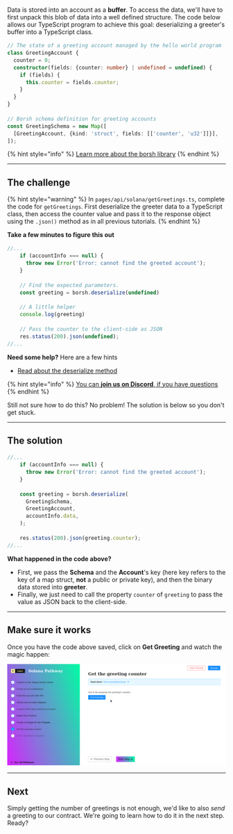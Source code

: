# 

Data is stored into an account as a **buffer**. To access the data, we'll have to first unpack this blob of data into a well defined structure. The code below allows our TypeScript program to achieve this goal: deserializing a greeter's buffer into a TypeScript class. 

```typescript
// The state of a greeting account managed by the hello world program
class GreetingAccount {
  counter = 0;
  constructor(fields: {counter: number} | undefined = undefined) {
    if (fields) {
      this.counter = fields.counter;
    }
  }
}

// Borsh schema definition for greeting accounts
const GreetingSchema = new Map([
  [GreetingAccount, {kind: 'struct', fields: [['counter', 'u32']]}],
]);
```

{% hint style="info" %}
[Learn more about the borsh library](https://npm.io/package/borsh)
{% endhint %}

----------------------------------

## The challenge

{% hint style="warning" %}
In `pages/api/solana/getGreetings.ts`, complete the code for `getGreetings`. First deserialize the greeter data to a TypeScript class, then access the counter value and pass it to the response object using the `.json()` method as in all previous tutorials.
{% endhint %}

**Take a few minutes to figure this out**

```typescript
//...
    if (accountInfo === null) {
      throw new Error('Error: cannot find the greeted account');
    }

    // Find the expected parameters.
    const greeting = borsh.deserialize(undefined)

    // A little helper
    console.log(greeting)

    // Pass the counter to the client-side as JSON
    res.status(200).json(undefined);
//...
```

**Need some help?** Here are a few hints
* [Read about the deserialize method](https://npm.io/package/borsh)

{% hint style="info" %}
[You can **join us on Discord**, if you have questions](https://discord.gg/fszyM7K)
{% endhint %}

Still not sure how to do this? No problem! The solution is below so you don't get stuck.

----------------------------------

## The solution

```typescript
//...
    if (accountInfo === null) {
      throw new Error('Error: cannot find the greeted account');
    }

    const greeting = borsh.deserialize(
      GreetingSchema,
      GreetingAccount,
      accountInfo.data,
    );

    res.status(200).json(greeting.counter);
//...
```

**What happened in the code above?**

* First, we pass the **Schema** and the **Account**'s key (here key refers to the key of a map struct, **not** a public or private key), and then the binary data stored into **greeter**.
* Finally, we just need to call the property `counter` of `greeting` to pass the value as JSON back to the client-side. 

----------------------------------

## Make sure it works

Once you have the code above saved, click on **Get Greeting** and watch the magic happen: 

![](../../../.gitbook/assets/solana-get-v3.gif)

----------------------------------

## Next

Simply getting the number of greetings is not enough, we'd like to also *send* a greeting to our contract. We're going to learn how to do it in the next step. Ready?
